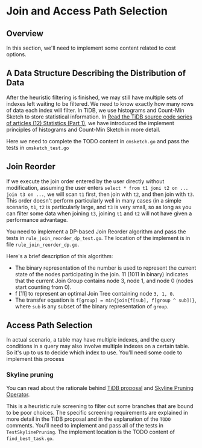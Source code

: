# Join and Access Path Selection

## Overview

In this section, we'll need to implement some content related to cost options.

## A Data Structure Describing the Distribution of Data

After the heuristic filtering is finished, we may still have multiple sets of indexes left waiting to be filtered. We need to know exactly how many rows of data each index will filter. In TiDB, we use histograms and Count-Min Sketch to store statistical information. In [Read the TiDB source code series of articles (12) Statistics (Part 1)](https://pingcap.com/blog-cn/tidb-source-code-reading-12/), we have introduced the implement principles of histograms and Count-Min Sketch in more detail.

Here we need to complete the TODO content in `cmsketch.go` and pass the tests in `cmsketch_test.go`

## Join Reorder

If we execute the join order entered by the user directly without modification, assuming the user enters `select * from t1 joni t2 on ... join t3 on ...`, we will scan `t1` first, then join with `t2`, and then join with `t3`. This order doesn't perform particularly well in many cases (in a simple scenario, `t1`, `t2` is particularly large, and `t3` is very small, so as long as you can filter some data when joining `t3`, joining `t1` and `t2` will not have given a performance advantage.

You need to implement a DP-based Join Reorder algorithm and pass the tests in `rule_join_reorder_dp_test.go`. The location of the implement is in file `rule_join_reorder_dp.go`.

Here's a brief description of this algorithm:

- The binary representation of the number is used to represent the current state of the nodes participating in the join. 11 (1011 in binary) indicates that the current Join Group contains node 3, node 1, and node 0 (nodes start counting from 0).
- f [11] to represent an optimal Join Tree containing node `3, 1, 0`.
- The transfer equation is `f[group] = min{join{f[sub], f[group ^ sub])}`, where `sub` is any subset of the binary representation of `group`.


## Access Path Selection

In actual scenario, a table may have multiple indexes, and the query conditions in a query may also involve multiple indexes on a certain table. So it's up to us to decide which index to use. You'll need some code to implement this process

### Skyline pruning

You can read about the rationale behind [TiDB proposal](https://github.com/pingcap/tidb/blob/master/docs/design/2019-01-25-skyline-pruning.md) and [Skyline Pruning Operator](http://www.cs.ust.hk/~dimitris/PAPERS/SIGMOD03-Skyline.pdf).

This is a heuristic rule screening to filter out some branches that are bound to be poor choices. The specific screening requirements are explained in more detail in the TiDB proposal and in the explanation of the `TODO` comments. You'll need to implement and pass all of the tests in `TestSkylinePruning`. The implement location is the TODO content of `find_best_task.go`.
